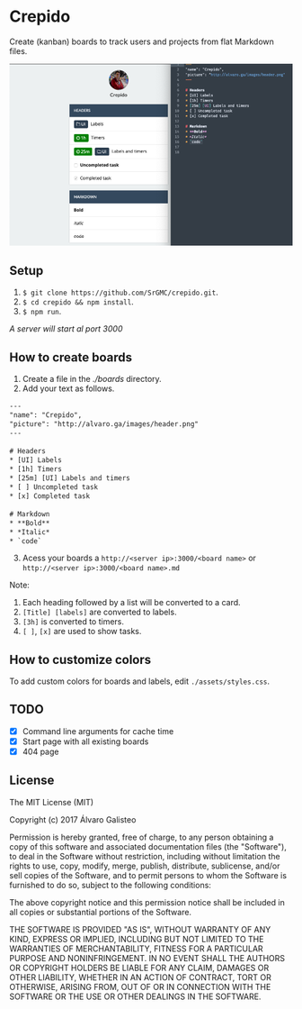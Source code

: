# Crepido
Create (kanban) boards to track users and projects from flat Markdown files.

![Screenshot](https://raw.githubusercontent.com/SrGMC/crepido/master/screenshot.png)

## Setup

1. `$ git clone https://github.com/SrGMC/crepido.git`.
2. `$ cd crepido && npm install`.
3. `$ npm run`.

*A server will start al port 3000*

## How to create boards

1. Create a file in the *./boards* directory.
2. Add your text as follows.

```
---
"name": "Crepido",
"picture": "http://alvaro.ga/images/header.png"
---

# Headers
* [UI] Labels
* [1h] Timers
* [25m] [UI] Labels and timers
* [ ] Uncompleted task
* [x] Completed task

# Markdown
* **Bold**
* *Italic*
* `code`
```

3. Acess your boards a `http://<server ip>:3000/<board name>` or `http://<server ip>:3000/<board name>.md`
  
Note:
1. Each heading followed by a list will be converted to a card.
2. `[Title] [labels]` are converted to labels.
3. `[3h]` is converted to timers.
4. `[ ]`, `[x]` are used to show tasks.

## How to customize colors

To add custom colors for boards and labels, edit `./assets/styles.css`.

## TODO
* [x] Command line arguments for cache time
* [x] Start page with all existing boards
* [x] 404 page

License
--------------

The MIT License (MIT)

Copyright (c) 2017 Álvaro Galisteo

Permission is hereby granted, free of charge, to any person obtaining a copy
of this software and associated documentation files (the "Software"), to deal
in the Software without restriction, including without limitation the rights
to use, copy, modify, merge, publish, distribute, sublicense, and/or sell
copies of the Software, and to permit persons to whom the Software is
furnished to do so, subject to the following conditions:

The above copyright notice and this permission notice shall be included in all
copies or substantial portions of the Software.

THE SOFTWARE IS PROVIDED "AS IS", WITHOUT WARRANTY OF ANY KIND, EXPRESS OR
IMPLIED, INCLUDING BUT NOT LIMITED TO THE WARRANTIES OF MERCHANTABILITY,
FITNESS FOR A PARTICULAR PURPOSE AND NONINFRINGEMENT. IN NO EVENT SHALL THE
AUTHORS OR COPYRIGHT HOLDERS BE LIABLE FOR ANY CLAIM, DAMAGES OR OTHER
LIABILITY, WHETHER IN AN ACTION OF CONTRACT, TORT OR OTHERWISE, ARISING FROM,
OUT OF OR IN CONNECTION WITH THE SOFTWARE OR THE USE OR OTHER DEALINGS IN THE
SOFTWARE.

